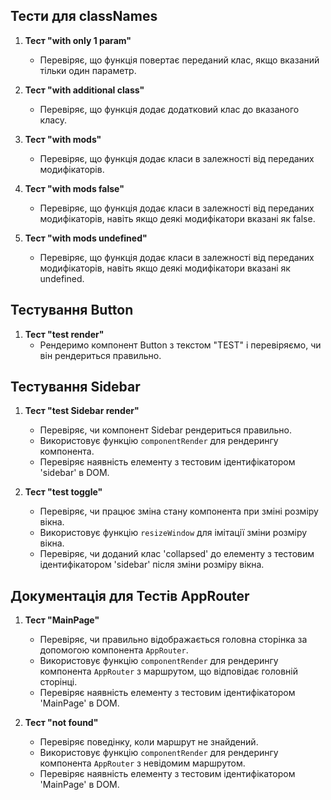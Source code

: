 ## Тести для classNames

1. **Тест "with only 1 param"**

   - Перевіряє, що функція повертає переданий клас, якщо вказаний тільки один параметр.

2. **Тест "with additional class"**

   - Перевіряє, що функція додає додатковий клас до вказаного класу.

3. **Тест "with mods"**

   - Перевіряє, що функція додає класи в залежності від переданих модифікаторів.

4. **Тест "with mods false"**

   - Перевіряє, що функція додає класи в залежності від переданих модифікаторів, навіть якщо деякі модифікатори вказані як false.

5. **Тест "with mods undefined"**
   - Перевіряє, що функція додає класи в залежності від переданих модифікаторів, навіть якщо деякі модифікатори вказані як undefined.

## Тестування Button

1. **Тест "test render"**
   - Рендеримо компонент Button з текстом "TEST" і перевіряємо, чи він рендериться правильно.

## Тестування Sidebar

1. **Тест "test Sidebar render"**

   - Перевіряє, чи компонент Sidebar рендериться правильно.
   - Використовує функцію `componentRender` для рендерингу компонента.
   - Перевіряє наявність елементу з тестовим ідентифікатором 'sidebar' в DOM.

2. **Тест "test toggle"**
   - Перевіряє, чи працює зміна стану компонента при зміні розміру вікна.
   - Використовує функцію `resizeWindow` для імітації зміни розміру вікна.
   - Перевіряє, чи доданий клас 'collapsed' до елементу з тестовим ідентифікатором 'sidebar' після зміни розміру вікна.

## Документація для Тестів AppRouter

1. **Тест "MainPage"**

   - Перевіряє, чи правильно відображається головна сторінка за допомогою компонента `AppRouter`.
   - Використовує функцію `componentRender` для рендерингу компонента `AppRouter` з маршрутом, що відповідає головній сторінці.
   - Перевіряє наявність елементу з тестовим ідентифікатором 'MainPage' в DOM.

2. **Тест "not found"**
   - Перевіряє поведінку, коли маршрут не знайдений.
   - Використовує функцію `componentRender` для рендерингу компонента `AppRouter` з невідомим маршрутом.
   - Перевіряє наявність елементу з тестовим ідентифікатором 'MainPage' в DOM.
